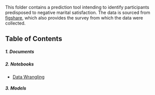 This folder contains a prediction tool intending to identify participants predisposed to negative marital satisfaction. The data is sourced from [figshare](https://figshare.com/s/d2bd33a9605a3a204881), which also provides the survey from which the data were collected. 

## Table of Contents
##### 1. Documents

##### 2. Notebooks

* [Data Wrangling](https://github.com/clahonta/Springboard_Capstone_2/blob/main/The%20Matchmaker's%20Dilemma/notebooks/Matchmaker's%20Dilemma%20-%20Data%20Wrangling.ipynb)

##### 3. Models
